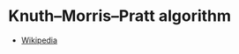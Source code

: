 # Knuth–Morris–Pratt algorithm
+ [Wikipedia](https://en.wikipedia.org/wiki/Knuth%E2%80%93Morris%E2%80%93Pratt_algorithm)
